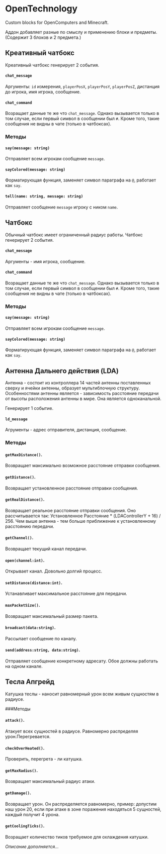 # OpenTechnology
Custom blocks for OpenComputers and Minecraft.

Аддон добавляет разные по смыслу и применению блоки и предметы.
(Содержит 3 блоков и 2 предмета.)


## Креативный чатбокс
Креативный чатбокс генерирует 2 события.
#### `chat_message`
Аргументы: `id` измерения, `playerPosX`, `playerPosY`, `playerPosZ`, дистанция до игрока, имя игрока, сообщение.
#### `chat_command`
Возращает данные те же что `chat_message`.
Однако вызывается только в том случае, если первый символ в сообщении был `#`.
Кроме того, такие сообщения не видны в чате (только в чатбоксах).

### Методы
#### `say(message: string)`
Отправляет всем игрокам сообщение `message`.

#### `sayColored(message: string)`
Форматирующая функция, заменяет символ параграфа на `@`, работает как `say`.

#### `tell(name: string, message: string)`
Отправляет сообщение `message` игроку с ником `name`.


## Чатбокс
Обычный чатбокс имеет ограниченный радиус работы.
Чатбокс генерирует 2 события.
#### `chat_message`
Аргументы - имя игрока, сообщение.

#### `chat_command`
Возращает данные те же что `chat_message`.
Однако вызывается только в том случае, если первый символ в сообщении был `#`.
Кроме того, такие сообщения не видны в чате (только в чатбоксах).

### Методы
#### `say(message: string)`
Отправляет всем игрокам сообщение `message`.

#### `sayColored(message: string)`
Форматирующая функция, заменяет символ параграфа на `@`, работает как `say`.

## Антенна Дальнего действия (LDA)
Антенна - состоит из контроллера 14 частей антенны поставленных сверху и ячейки антенны, образует мультиблочную структуру.
Особенностями антенны является - зависимость расстояние передачи от высоты расположения антенны в мире.
Она является одноканальной.

Генерирует 1 событие.
#### `ld_message`
Агрументы - адрес отправителя, дистанция, сообщение.

### Методы

#### `getMaxDistance()`.
Возвращает максимально возможное расстояние отправки сообщения.

#### `getDistance()`.
Возвращает установленное расстояние отправки сообщения.

#### `getRealDistance()`.
Возвращает реальное расстояние отправки сообщения. Оно рассчитывается так: Установленное Расстояние * (LDAControllerY + 16) / 256.
Чем выше антенна - тем больше приближение к установленному расстоянию передачи.

#### `getChannel()`.
Возвращает текущий канал передачи.

#### `open(channel:int)`.
Открывает канал. Довольно долгий процесс.

#### `setDistance(distance:int)`.
Устанавливает максимальное расстояние для передачи.

#### `maxPacketSize()`.
Возвращает максимальный размер пакета.

#### `broadcast(data:string)`.
Рассылает сообщение по каналу.

#### `send(address:string, data:string)`.
Отправляет сообщение конкретному адресату. Обое должны работать на одном канале.

## Тесла Апгрейд
Катушка теслы - наносит равномерный урон всем живым сущностям в радиусе.

###Методы

#### `attack()`.
Атакует всех сущностей в радиусе. Равномерно распределяя урон.Перегревается.

#### `checkOverHeated()`.
Проверить, перегрета - ли катушка.

#### `getMaxRadius()`.
Возвращает максимальный радиус атаки.

#### `getDamage()`.
Возвращает урон. Он распределяется равномерно, пример: допустим наш урон 20, если при атаке в зоне поражения находяться 5 сущностей, каждый получит 4 урона.

#### `getCoolingTicks()`.
Возращает количество тиков требуемое для охлаждения катушки.


*Описание дополняется...*
